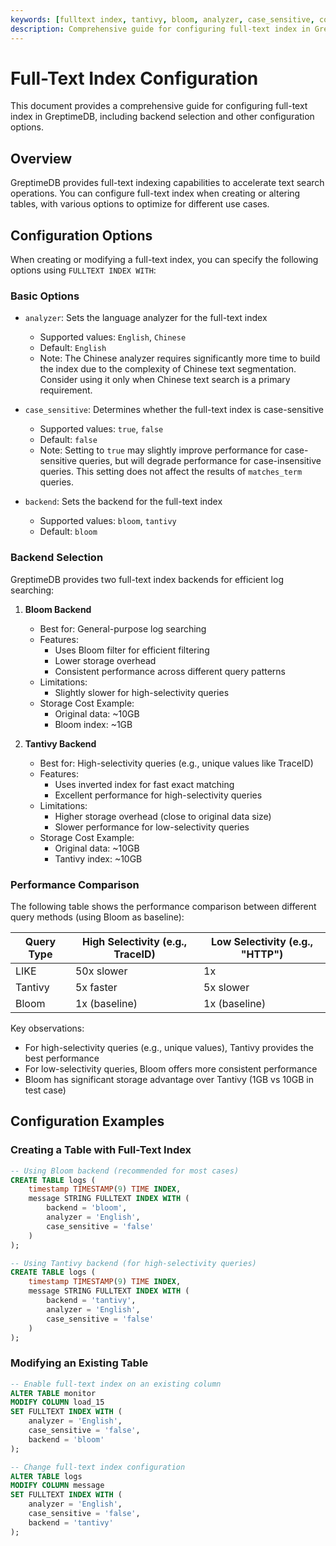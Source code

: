 ```yaml
---
keywords: [fulltext index, tantivy, bloom, analyzer, case_sensitive, configuration]
description: Comprehensive guide for configuring full-text index in GreptimeDB, including backend selection and other configuration options.
---
```


# Full-Text Index Configuration

This document provides a comprehensive guide for configuring full-text index in GreptimeDB, including backend selection and other configuration options.

## Overview

GreptimeDB provides full-text indexing capabilities to accelerate text search operations. You can configure full-text index when creating or altering tables, with various options to optimize for different use cases.

## Configuration Options

When creating or modifying a full-text index, you can specify the following options using `FULLTEXT INDEX WITH`:

### Basic Options

- `analyzer`: Sets the language analyzer for the full-text index
  - Supported values: `English`, `Chinese`
  - Default: `English`
  - Note: The Chinese analyzer requires significantly more time to build the index due to the complexity of Chinese text segmentation. Consider using it only when Chinese text search is a primary requirement.

- `case_sensitive`: Determines whether the full-text index is case-sensitive
  - Supported values: `true`, `false`
  - Default: `false`
  - Note: Setting to `true` may slightly improve performance for case-sensitive queries, but will degrade performance for case-insensitive queries. This setting does not affect the results of `matches_term` queries.

- `backend`: Sets the backend for the full-text index
  - Supported values: `bloom`, `tantivy`
  - Default: `bloom`

### Backend Selection

GreptimeDB provides two full-text index backends for efficient log searching:

1. **Bloom Backend**
   - Best for: General-purpose log searching
   - Features:
     - Uses Bloom filter for efficient filtering
     - Lower storage overhead
     - Consistent performance across different query patterns
   - Limitations:
     - Slightly slower for high-selectivity queries
   - Storage Cost Example:
     - Original data: ~10GB
     - Bloom index: ~1GB

2. **Tantivy Backend**
   - Best for: High-selectivity queries (e.g., unique values like TraceID)
   - Features:
     - Uses inverted index for fast exact matching
     - Excellent performance for high-selectivity queries
   - Limitations:
     - Higher storage overhead (close to original data size)
     - Slower performance for low-selectivity queries
   - Storage Cost Example:
     - Original data: ~10GB
     - Tantivy index: ~10GB

### Performance Comparison

The following table shows the performance comparison between different query methods (using Bloom as baseline):

| Query Type | High Selectivity (e.g., TraceID) | Low Selectivity (e.g., "HTTP") |
|------------|----------------------------------|--------------------------------|
| LIKE       | 50x slower                      | 1x                            |
| Tantivy    | 5x faster                       | 5x slower                     |
| Bloom      | 1x (baseline)                   | 1x (baseline)                 |

Key observations:
- For high-selectivity queries (e.g., unique values), Tantivy provides the best performance
- For low-selectivity queries, Bloom offers more consistent performance
- Bloom has significant storage advantage over Tantivy (1GB vs 10GB in test case)

## Configuration Examples

### Creating a Table with Full-Text Index

```sql
-- Using Bloom backend (recommended for most cases)
CREATE TABLE logs (
    timestamp TIMESTAMP(9) TIME INDEX,
    message STRING FULLTEXT INDEX WITH (
        backend = 'bloom',
        analyzer = 'English',
        case_sensitive = 'false'
    )
);

-- Using Tantivy backend (for high-selectivity queries)
CREATE TABLE logs (
    timestamp TIMESTAMP(9) TIME INDEX,
    message STRING FULLTEXT INDEX WITH (
        backend = 'tantivy',
        analyzer = 'English',
        case_sensitive = 'false'
    )
);
```

### Modifying an Existing Table

```sql
-- Enable full-text index on an existing column
ALTER TABLE monitor 
MODIFY COLUMN load_15 
SET FULLTEXT INDEX WITH (
    analyzer = 'English',
    case_sensitive = 'false',
    backend = 'bloom'
);

-- Change full-text index configuration
ALTER TABLE logs
MODIFY COLUMN message
SET FULLTEXT INDEX WITH (
    analyzer = 'English',
    case_sensitive = 'false',
    backend = 'tantivy'
);
```
